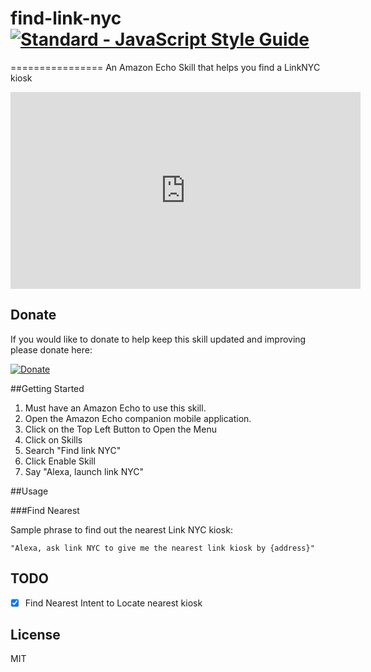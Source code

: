 # find-link-nyc [![Standard - JavaScript Style Guide](https://cdn.rawgit.com/feross/standard/master/badge.svg)](https://github.com/feross/standard     )
================
An Amazon Echo Skill that helps you find a LinkNYC kiosk

<iframe width="560" height="315" src="https://www.youtube.com/embed/ShAPsT9I_oI" frameborder="0" allowfullscreen></iframe>

## Donate

If you would like to donate to help keep this skill updated and improving please donate here:

[![Donate](https://www.paypalobjects.com/en_US/i/btn/btn_donateCC_LG.gif)](https://www.paypal.com/cgi-bin/webscr?cmd=_donations&business=8U849S663ZGTN&lc=US&item_name=Edit%20Docs%20Amazon%20Echo%20Skill&currency_code=USD&bn=PP%2dDonationsBF%3abtn_donateCC_LG%2egif%3aNonHosted)

##Getting Started
1. Must have an Amazon Echo to use this skill.  
2. Open the Amazon Echo companion mobile application.
3. Click on the Top Left Button to Open the Menu
4. Click on Skills
5. Search "Find link NYC"
6. Click Enable Skill
7. Say "Alexa, launch link NYC"

##Usage

###Find Nearest

Sample phrase to find out the nearest Link NYC kiosk:

` "Alexa, ask link NYC to give me the nearest link kiosk by {address}" `

## TODO

- [X] Find Nearest Intent to Locate nearest kiosk

## License

MIT
